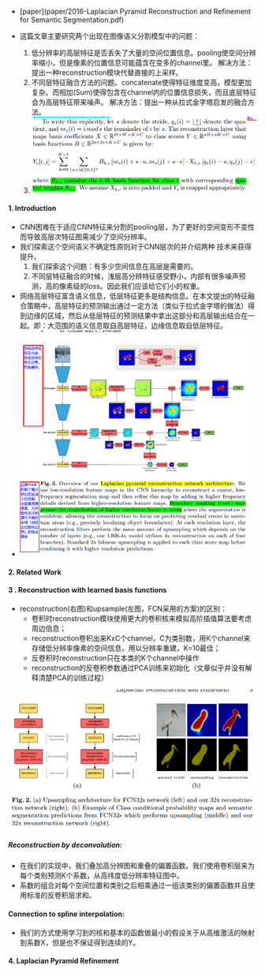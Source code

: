 * [paper](paper/2016-Laplacian Pyramid Reconstruction and Refinement for Semantic Segmentation.pdf)

* 这篇文章主要研究两个出现在图像语义分割模型中的问题：
  1. 低分辨率的高层特征是否丢失了大量的空间位置信息。pooling使空间分辨率缩小，但是像素的位置信息可能蕴含在变多的channel里。 解决方法：提出一种reconstruction模块代替直接的上采样。
  2. 不同层特征融合方法的问题。concatenate使得特征维度变高，模型更加复杂。而相加(Sum)使得包含在channel内的位置信息损失，而且底层特征会为高层特征带来噪声。 解决方法：提出一种从拉式金字塔启发的融合方法。
  3. ![1537760497465](readme\Laplacian_Pyramid_reconstrction_拉普拉斯方式融合特征)

#### 1. Introduction 

* CNN困难在于适应CNN特征来分割的pooling层，为了更好的空间变形不变性而导致高层次特征图需减少了空间分辨率。
* 我们探索这个空间语义不确定性原则对于CNN层次的并介绍两种 技术来获得提升。
  1. 我们探索这个问题：有多少空间信息在高层是需要的。
  2. 不同层特征融合的时候，浅层高分辨特征感受野小，内部有很多噪声预测，高的像素级的loss。因此我们应该给它们小的权重。
* 网络高层特征富含语义信息，低层特征更多是结构信息。在本文提出的特征融合策略中，高层特征的预测输出通过一定方法（类似于拉式金字塔的做法）得到边缘的区域，然后从低层特征的预测结果中拿出这部分和高层输出结合在一起。即：大范围的语义信息取自高层特征，边缘信息取自低层特征。
* ![1537756662945](readme\Laplacian_Pyramid_reconstrction_网络架构)

#### 2. Related Work 

#### 3 . Reconstruction with learned basis functions 

* reconstruction(右图)和upsample(左图，FCN采用的方案)的区别：
  * 卷积时reconstruction模块使用更大的卷积核来模拟高阶插值算法要考虑周边信息；
  * reconstruction卷积出来KxC个channel，C为类别数，用K个channel来存储低分辨率像素的空间信息，用以分辨率重建，K=10最佳；
  * 反卷积时reconstruction只在本类的K个channel中操作
  * reconstruction的反卷积参数通过PCA训练来初始化（文章似乎并没有解释清楚PCA的训练过程）

![1537758095176](readme\Laplacian_Pyramid_reconstrction_上采样效果对比图)

##### Reconstruction by deconvolution: 

* 在我们的实现中，我们叠加高分辨图和重叠的偏置函数。我们使用卷积层来为每个类别预测K个系数，从高纬度低分辨率特征图中。
* 系数的组合对每个空间位置和类别之后相乘通过一组该类别的偏置函数并且使用标准的反卷积层求和。

#### Connection to spline interpolation:  

* 我们的方式使用学习到的核和基本的函数做最小的假设关于从高维激活的映射到系数X，但是也不保证得到连续的Y。

#### 4. Laplacian Pyramid Refinement 

